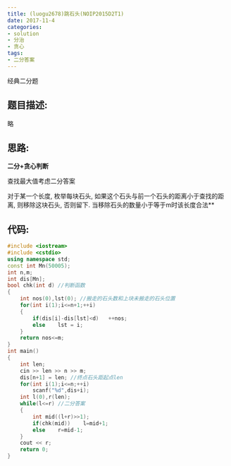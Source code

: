 ```yaml
---
title: (luogu2678)跳石头(NOIP2015D2T1)
date: 2017-11-4
categories:
- solution
- 分治
- 贪心
tags:
- 二分答案
---
```


经典二分题
<!-- more -->
## 题目描述:

略

## 思路:

**二分+贪心判断**

查找最大值考虑二分答案

对于某一个长度, 枚举每块石头, 如果这个石头与前一个石头的距离小于查找的距离, 则移除这块石头, 否则留下. 当移除石头的数量小于等于m时该长度合法**

## 代码:
```cpp
#include <iostream>
#include <cstdio>
using namespace std;
const int Mn(50005);
int n,m;
int dis[Mn];
bool chk(int d) //判断函数
{
    int nos(0),lst(0); //搬走的石头数和上块未搬走的石头位置
    for(int i(1);i<=n+1;++i)
    {
        if(dis[i]-dis[lst]<d)   ++nos;
        else    lst = i;
    }
    return nos<=m;
}
int main()
{
    int len;
    cin >> len >> n >> m;
    dis[n+1] = len; //终点石头距起点len
    for(int i(1);i<=n;++i)
        scanf("%d",dis+i);
    int l(0),r(len);
    while(l<=r) //二分答案
    {
        int mid((l+r)>>1);
        if(chk(mid))    l=mid+1;
        else    r=mid-1;
    }
    cout << r;
    return 0;
}
```


